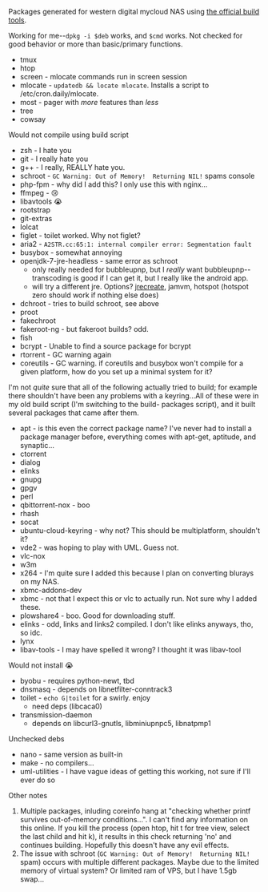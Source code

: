 Packages generated for western digital mycloud NAS using [the official build tools](http://support.wdc.com/product/download.asp?groupid=904&sid=233&lang=en).

Working for me--`dpkg -i $deb` works, and `$cmd` works. Not checked for good behavior or more than basic/primary functions.
- tmux
- htop
- screen - mlocate commands run in screen session
- mlocate - `updatedb && locate mlocate`. Installs a script to /etc/cron.daily/mlocate.
- most - pager with *more* features than *less*
- tree
- cowsay

Would not compile using build script
- zsh - I hate you
- git - I really hate you
- g++ - I really, REALLY hate you.
- schroot - `GC Warning: Out of Memory!  Returning NIL!` spams console
- php-fpm - why did I add this? I only use this with nginx...
- ffmpeg - :cry:
- libavtools :sob:
- rootstrap
- git-extras
- lolcat
- figlet - toilet worked. Why not figlet?
- aria2 - `A2STR.cc:65:1: internal compiler error: Segmentation fault`
- busybox - somewhat annoying
- openjdk-7-jre-headless - same error as schroot
  - only really needed for bubbleupnp, but I *really* want bubbleupnp--transcoding is good if I can get it, but I really like the android app.
  - will try a different jre. Options? [jrecreate](https://docs.oracle.com/javase/8/embedded/develop-apps-platforms/jrecreate.htm), jamvm, hotspot (hotspot zero should work if nothing else does)
- dchroot - tries to build schroot, see above
- proot
- fakechroot
- fakeroot-ng - but fakeroot builds? odd.
- fish
- bcrypt - Unable to find a source package for bcrypt
- rtorrent - GC warning again
- coreutils - GC warning. if coreutils and busybox won't compile for a given platform, how do you set up a minimal system for it?

I'm not *quite* sure that all of the following actually tried to build; for example there shouldn't have been any problems with a keyring...All of these were in my old build script (I'm switching to the build- packages script), and it built several packages that came after them.
- apt - is this even the correct package name? I've never had to install a package manager before, everything comes with apt-get, aptitude, and synaptic...
- ctorrent
- dialog
- elinks
- gnupg
- gpgv
- perl
- qbittorrent-nox - boo
- rhash
- socat
- ubuntu-cloud-keyring - why not? This should be multiplatform, shouldn't it?
- vde2 - was hoping to play with UML. Guess not.
- vlc-nox
- w3m
- x264 - I'm quite sure I added this because I plan on converting blurays on my NAS.
- xbmc-addons-dev
- xbmc - not that I expect this or vlc to actually run. Not sure why I added these.
- plowshare4 - boo. Good for downloading stuff.
- elinks - odd, links and links2 compiled. I don't like elinks anyways, tho, so idc.
- lynx
- libav-tools - I may have spelled it wrong? I thought it was libav-tool

Would not install :sob:
- byobu - requires python-newt, tbd
- dnsmasq - depends on libnetfilter-conntrack3
- toilet - `echo G|toilet` for a swirly. enjoy
  - need deps (libcaca0)
- transmission-daemon
  - depends on libcurl3-gnutls, libminiupnpc5, libnatpmp1

Unchecked debs
- nano - same version as built-in
- make - no compilers...
- uml-utilities - I have vague ideas of getting this working, not sure if I'll ever do so

Other notes

1. Multiple packages, inluding coreinfo hang at "checking whether printf survives out-of-memory conditions...". I can't find any information on this online. If you kill the process (open htop, hit t for tree view, select the last child and hit k), it results in this check returning 'no' and continues building. Hopefully this doesn't have any evil effects.
2. The issue with schroot (`GC Warning: Out of Memory!  Returning NIL!` spam) occurs with multiple different packages. Maybe due to the limited memory of virtual system? Or limited ram of VPS, but I have 1.5gb swap...
